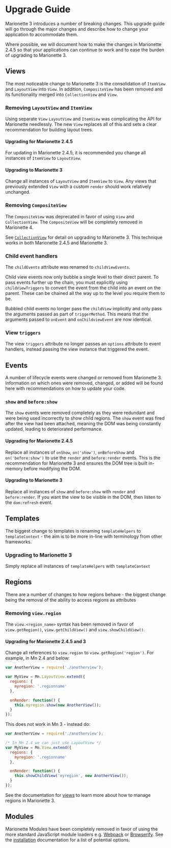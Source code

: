 # Upgrade Guide

Marionette 3 introduces a number of breaking changes. This upgrade guide will go
through the major changes and describe how to change your application to
accommodate them.

Where possible, we will document how to make the changes in Marionette 2.4.5 so
that your applications can continue to work and to ease the burden of upgrading
to Marionette 3.

## Views

The most noticeable change to Marionette 3 is the consolidation of `ItemView`
and `LayoutView` into `View`. In addition, `CompositeView` has been removed and
its functionality merged into `CollectionView` and `View`.

### Removing `LayoutView` and `ItemView`

Using separate `View` `LayoutView` and `ItemView` was complicating the API for
Marionette needlessly. The new `View` replaces all of this and sets a clear
recommendation for building layout trees.

#### Upgrading for Marionette 2.4.5

For updating in Marionette 2.4.5, it is recommended you change all instances of
`ItemView` to `LayoutView`.

#### Upgrading to Marionette 3

Change all instances of `LayoutView` and `ItemView` to `View`. Any views that
previously extended `View` with a custom `render` should work relatively
unchanged.

### Removing `CompositeView`

The `CompositeView` was deprecated in favor of using `View` and
`CollectionView`. The `CompositeView` will be completely removed in Marionette
4.

See [`CollectionView`](./marionette.collectionview.md#rendering-collectionviews)
for detail on upgrading to Marionette 3. This technique works in both Marionette
2.4.5 and Marionette 3.

### Child event handlers

The `childEvents` attribute was renamed to `childViewEvents`.

Child view events now only bubble a single level to their direct parent. To
pass events further up the chain, you must explicitly using `childViewTriggers`
to convert the event from the child into an event on the parent. These can be
chained all the way up to the level you require them to be.

Bubbled child events no longer pass the `childView` implicitly and only pass the
arguments passed as part of `triggerMethod`. This means that the arguments
passed to `onEvent` and `onChildviewEvent` are now identical.

### View `triggers`

The view `triggers` attribute no longer passes an `options` attribute to event
handlers, instead passing the view instance that triggered the event.

## Events

A number of lifecycle events were changed or removed from Marionette 3.
Information on which ones were removed, changed, or added will be found here
with recommendations on how to update your code.

### `show` and `before:show`

The `show` events were removed completely as they were redundant and were being
used incorrectly to show child regions. The `show` event was fired after the
view had been attached, meaning the DOM was being constantly updated, leading to
deteriorated performance.

#### Upgrading for Marionette 2.4.5

Replace all instances of `onShow`, `on('show')`, `onBeforeShow` and
`on('before:show')` to use the `render` and `before:render` events. This is the
recommendation for Marionette 3 and ensures the DOM tree is built in-memory
before modifying the DOM.

#### Upgrading to Marionette 3

Replace all instances of `show` and `before:show` with `render` and
`before:render`. If you want the view to be visible in the DOM, then listen to
the `dom:refresh` event.

## Templates

The biggest change to templates is renaming `templateHelpers` to
`templateContext` - the aim is to be more in-line with terminology from other
frameworks.

### Upgrading to Marionette 3

Simply replace all instances of `templateHelpers` with `templateContext`

## Regions

There are a number of changes to how regions behave - the biggest change being
the removal of the ability to access regions as attributes

### Removing `view.region`

The `view.<region_name>` syntax has been removed in favor of `view.getRegion()`,
`view.getChildView()` and `view.showChildView()`.

#### Upgrading for Marionette 2.4.5 and 3

Change all references to `view.region` to `view.getRegion('region')`. For
example, in Mn 2.4 and below:

```javascript
var AnotherView = require('./anotherview');

var MyView = Mn.LayoutView.extend({
  regions: {
    myregion: '.regionname'
  },

  onRender: function() {
    this.myregion.show(new AnotherView());
  }
});
```

This does not work in Mn 3 - instead do:

```javascript
var AnotherView = require('./anotherview');

/* In Mn 2.4 we can just use LayoutView */
var MyView = Mn.View.extend({
  regions: {
    myregion: '.regionname'
  },

  onRender: function() {
    this.showChildView('myregion', new AnotherView());
  }
});
```

See the documentation for [views](marionette.view.md#laying-out-views---regions)
to learn more about how to manage regions in Marionette 3.

## Modules

Marionette Modules have been completely removed in favor of using the more
standard JavaScript module loaders e.g.
[Webpack](./installation.md#quick-start-using-npm-and-webpack) or
[Browserify](./installation.md#quick-start-using-npm-and-browserify). See the
[installation](./installation.md) documentation for a list of potential options.
